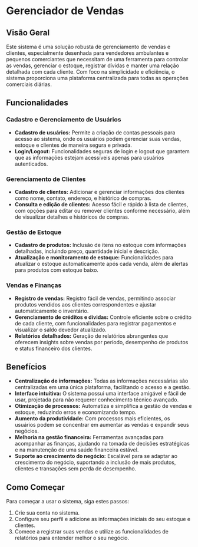 
# Gerenciador de Vendas

## Visão Geral
Este sistema é uma solução robusta de gerenciamento de vendas e clientes, especialmente desenhada para vendedores ambulantes e pequenos comerciantes que necessitam de uma ferramenta para controlar as vendas, gerenciar o estoque, registrar dívidas e manter uma relação detalhada com cada cliente. Com foco na simplicidade e eficiência, o sistema proporciona uma plataforma centralizada para todas as operações comerciais diárias.

## Funcionalidades

### Cadastro e Gerenciamento de Usuários
- **Cadastro de usuários:** Permite a criação de contas pessoais para acesso ao sistema, onde os usuários podem gerenciar suas vendas, estoque e clientes de maneira segura e privada.
- **Login/Logout:** Funcionalidades seguras de login e logout que garantem que as informações estejam acessíveis apenas para usuários autenticados.

### Gerenciamento de Clientes
- **Cadastro de clientes:** Adicionar e gerenciar informações dos clientes como nome, contato, endereço, e histórico de compras.
- **Consulta e edição de clientes:** Acesso fácil e rápido à lista de clientes, com opções para editar ou remover clientes conforme necessário, além de visualizar detalhes e históricos de compras.

### Gestão de Estoque
- **Cadastro de produtos:** Inclusão de itens no estoque com informações detalhadas, incluindo preço, quantidade inicial e descrição.
- **Atualização e monitoramento de estoque:** Funcionalidades para atualizar o estoque automaticamente após cada venda, além de alertas para produtos com estoque baixo.

### Vendas e Finanças
- **Registro de vendas:** Registro fácil de vendas, permitindo associar produtos vendidos aos clientes correspondentes e ajustar automaticamente o inventário.
- **Gerenciamento de créditos e dívidas:** Controle eficiente sobre o crédito de cada cliente, com funcionalidades para registrar pagamentos e visualizar o saldo devedor atualizado.
- **Relatórios detalhados:** Geração de relatórios abrangentes que oferecem insights sobre vendas por período, desempenho de produtos e status financeiro dos clientes.

## Benefícios
- **Centralização de informações:** Todas as informações necessárias são centralizadas em uma única plataforma, facilitando o acesso e a gestão.
- **Interface intuitiva:** O sistema possui uma interface amigável e fácil de usar, projetada para não requerer conhecimento técnico avançado.
- **Otimização de processos:** Automatiza e simplifica a gestão de vendas e estoque, reduzindo erros e economizando tempo.
- **Aumento da produtividade:** Com processos mais eficientes, os usuários podem se concentrar em aumentar as vendas e expandir seus negócios.
- **Melhoria na gestão financeira:** Ferramentas avançadas para acompanhar as finanças, ajudando na tomada de decisões estratégicas e na manutenção de uma saúde financeira estável.
- **Suporte ao crescimento do negócio:** Escalável para se adaptar ao crescimento do negócio, suportando a inclusão de mais produtos, clientes e transações sem perda de desempenho.

## Como Começar
Para começar a usar o sistema, siga estes passos:
1. Crie sua conta no sistema.
2. Configure seu perfil e adicione as informações iniciais do seu estoque e clientes.
3. Comece a registrar suas vendas e utilize as funcionalidades de relatórios para entender melhor o seu negócio.

